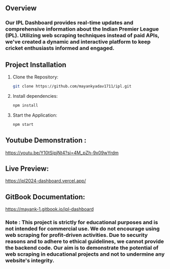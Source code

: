 <figure><img src="https://i.ibb.co/qNZnxvn/Screenshot-2024-05-18-202551.png" alt=""> </figure> 


## Overview

### Our IPL Dashboard provides real-time updates and comprehensive information about the Indian Premier League (IPL). Utilizing web scraping techniques instead of paid APIs, we've created a dynamic and interactive platform to keep cricket enthusiasts informed and engaged.



## Project Installation

1.  Clone the Repository:

    ```bash
    git clone https://github.com/mayankyadav1711/ipl.git
    ```
2.  Install dependencies:

    ```bash
    npm install
    ```
3.  Start the Application:

    ```bash
    npm start
    ```



## Youtube Demonstration :

<a href="https://youtu.be/Y10tSipjNt4?si=4M_pZh-9x09wYrdm"> https://youtu.be/Y10tSipjNt4?si=4M_pZh-9x09wYrdm </a>

## Live Preview:

<a href="https://ipl2024-dashboard.vercel.app/"> https://ipl2024-dashboard.vercel.app/ </a>

## GitBook Documentation:

<a href="https://mayank-1.gitbook.io/ipl-dashboard"> https://mayank-1.gitbook.io/ipl-dashboard </a>



### Note : This project is strictly for educational purposes and is not intended for commercial use. We do not encourage using web scraping for profit-driven activities. Due to security reasons and to adhere to ethical guidelines, we cannot provide the backend code. Our aim is to demonstrate the potential of web scraping in educational projects and not to undermine any website's integrity.